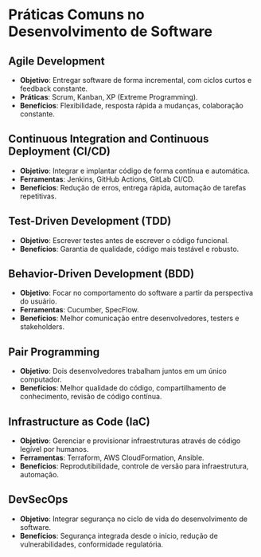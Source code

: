 # Práticas Comuns no Desenvolvimento de Software

## Agile Development
- **Objetivo**: Entregar software de forma incremental, com ciclos curtos e feedback constante.
- **Práticas**: Scrum, Kanban, XP (Extreme Programming).
- **Benefícios**: Flexibilidade, resposta rápida a mudanças, colaboração constante.

## Continuous Integration and Continuous Deployment (CI/CD)
- **Objetivo**: Integrar e implantar código de forma contínua e automática.
- **Ferramentas**: Jenkins, GitHub Actions, GitLab CI/CD.
- **Benefícios**: Redução de erros, entrega rápida, automação de tarefas repetitivas.

## Test-Driven Development (TDD)
- **Objetivo**: Escrever testes antes de escrever o código funcional.
- **Benefícios**: Garantia de qualidade, código mais testável e robusto.

## Behavior-Driven Development (BDD)
- **Objetivo**: Focar no comportamento do software a partir da perspectiva do usuário.
- **Ferramentas**: Cucumber, SpecFlow.
- **Benefícios**: Melhor comunicação entre desenvolvedores, testers e stakeholders.

## Pair Programming
- **Objetivo**: Dois desenvolvedores trabalham juntos em um único computador.
- **Benefícios**: Melhor qualidade do código, compartilhamento de conhecimento, revisão de código contínua.

## Infrastructure as Code (IaC)
- **Objetivo**: Gerenciar e provisionar infraestruturas através de código legível por humanos.
- **Ferramentas**: Terraform, AWS CloudFormation, Ansible.
- **Benefícios**: Reprodutibilidade, controle de versão para infraestrutura, automação.

## DevSecOps
- **Objetivo**: Integrar segurança no ciclo de vida do desenvolvimento de software.
- **Benefícios**: Segurança integrada desde o início, redução de vulnerabilidades, conformidade regulatória.
